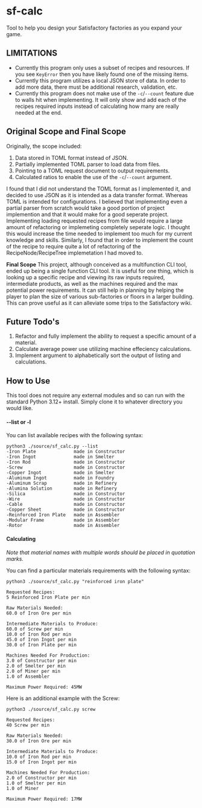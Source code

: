 # sf-calc
Tool to help you design your Satisfactory factories as you expand your game.

## LIMITATIONS
- Currently this program only uses a subset of recipes and resources. If you see `KeyError` then you have likely found one of the missing items.
- Currently this program utilizes a local JSON store of data. In order to add more data, there must be additional research, validation, etc.
- Currently this program does not make use of the `-c`/`--count` feature due to walls hit when implementing. It will only show and add each of the recipes required inputs instead of calculating how many are really needed at the end. 

## Original Scope and Final Scope
Originally, the scope included:
1. Data stored in TOML format instead of JSON.
2. Partially implemented TOML parser to load data from files.
3. Pointing to a TOML request document to output requirements.
4. Calculated ratios to enable the use of the `-c`/`--count` argument.

I found that I did not understand the TOML format as I implemented it, and decided to use JSON as it is intended as a data transfer format. Whereas TOML is intended for configurations. I believed that implementing even a partial parser from scratch would take a good portion of project implemention and that it would make for a good seperate project. Implementing loading requested recipes from file would require a large amount of refactoring or implemeting completely seperate logic. I thought this would increase the time needed to implement too much for my current knowledge and skills. Similarly, I found that in order to implement the count of the recipe to require quite a lot of refactoring of the RecipeNode/RecipeTree implemetation I had moved to.

**Final Scope**
This project, although conceived as a multifunction CLI tool, ended up being a single function CLI tool. It is useful for one thing, which is looking up a specific recipe and viewing its raw inputs required, intermediate products, as well as the machines required and the max potential power requirements.
It can still help in planning by helping the player to plan the size of various sub-factories or floors in a larger building. This can prove useful as it can alleviate some trips to the Satisfactory wiki. 

## Future Todo's
1. Refactor and fully implement the ability to request a specific amount of a material.
2. Calculate average power use utilizing machine effeciency calculations.
3. Implement argument to alphabetically sort the output of listing and calculations.

## How to Use
This tool does not require any external modules and so can run with the standard Python 3.12+ install. Simply clone it to whatever directory you would like.

#### --list or -l
You can list available recipes with the following syntax:
```
python3 ./source/sf_calc.py --list
-Iron Plate              made in Constructor
-Iron Ingot              made in Smelter
-Iron Rod                made in Constructor
-Screw                   made in Constructor
-Copper Ingot            made in Smelter
-Aluminum Ingot          made in Foundry
-Aluminum Scrap          made in Refinery
-Alumina Solution        made in Refinery
-Silica                  made in Constructor
-Wire                    made in Constructor
-Cable                   made in Constructor
-Copper Sheet            made in Constructor
-Reinforced Iron Plate   made in Assembler
-Modular Frame           made in Assembler
-Rotor                   made in Assembler
```
#### Calculating
*Note that material names with multiple words should be placed in quotation marks.*

You can find a particular materials requirements with the following syntax:
```
python3 ./source/sf_calc.py "reinforced iron plate"

Requested Recipes:
5 Reinforced Iron Plate per min

Raw Materials Needed:
60.0 of Iron Ore per min

Intermediate Materials to Produce:
60.0 of Screw per min
10.0 of Iron Rod per min
45.0 of Iron Ingot per min
30.0 of Iron Plate per min

Machines Needed For Production:
3.0 of Constructor per min
2.0 of Smelter per min
2.0 of Miner per min
1.0 of Assembler

Maximum Power Required: 45MW
```
Here is an additional example with the Screw:
```
python3 ./source/sf_calc.py screw

Requested Recipes:
40 Screw per min

Raw Materials Needed:
30.0 of Iron Ore per min

Intermediate Materials to Produce:
10.0 of Iron Rod per min
15.0 of Iron Ingot per min

Machines Needed For Production:
2.0 of Constructor per min
1.0 of Smelter per min
1.0 of Miner

Maximum Power Required: 17MW
```
